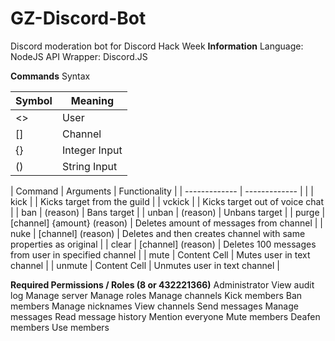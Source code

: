 # GZ-Discord-Bot
Discord moderation bot for Discord Hack Week
**Information**
Language: NodeJS
API Wrapper: Discord.JS

**Commands**
Syntax

| Symbol  | Meaning |
| ------------- | ------------- |
| <> | User |
| [] | Channel |
| {} | Integer Input |
| () | String Input |

| Command | Arguments | Functionality |
| ------------- | ------------- | |
| kick | <target> | Kicks target from the guild |
| vckick | <target> | Kicks target out of voice chat |
| ban | <target> (reason) | Bans target |
| unban | <target> (reason) | Unbans target |
| purge | [channel] {amount} (reason) | Deletes amount of messages from channel |
| nuke | [channel] (reason) | Deletes and then creates channel with same properties as original  |
| clear | <target> [channel] (reason) | Deletes 100 messages from user in specified channel |
| mute | Content Cell | Mutes user in text channel |
| unmute | Content Cell | Unmutes user in text channel |

**Required Permissions / Roles (8 or 432221366)**
Administrator
View audit log
Manage server
Manage roles
Manage channels
Kick members
Ban members
Manage nicknames
View channels
Send messages
Manage messages
Read message history
Mention everyone
Mute members
Deafen members
Use members

